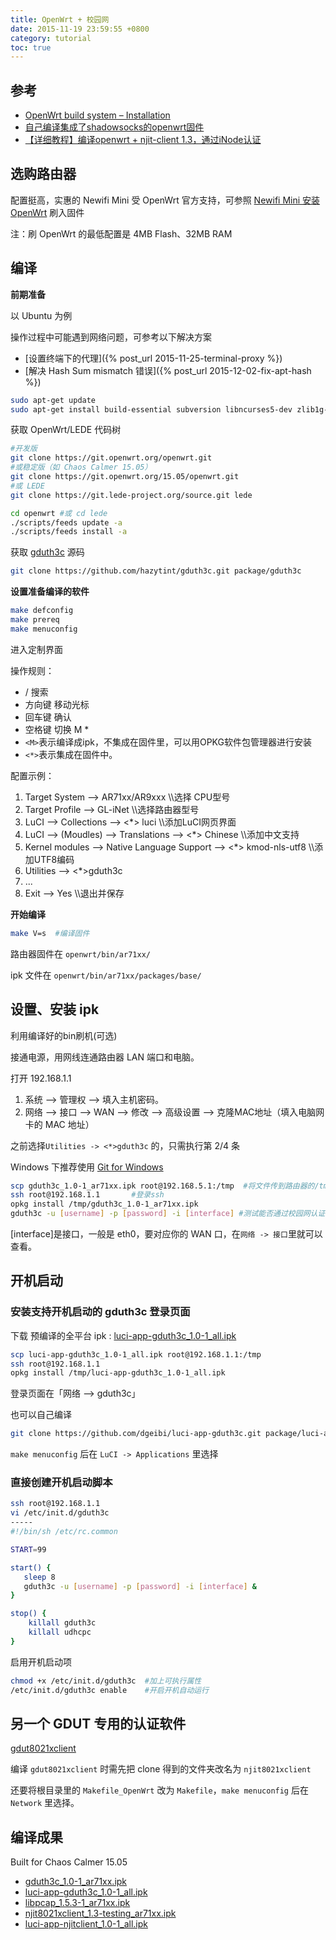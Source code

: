 ```yaml
---
title: OpenWrt + 校园网
date: 2015-11-19 23:59:55 +0800
category: tutorial
toc: true
---
```


## 参考

* [OpenWrt build system – Installation](https://wiki.openwrt.org/doc/howto/buildroot.exigence)
* [自己编译集成了shadowsocks的openwrt固件](http://young523.com/?p=102)
* [【详细教程】编译openwrt + njit-client 1.3，通过iNode认证](http://www.7forz.com/1973/)

## 选购路由器

配置挺高，实惠的 Newifi Mini 受 OpenWrt 官方支持，可参照 [Newifi Mini 安装 OpenWrt](https://linuxtoy.org/archives/install-openwrt-on-newifi-mini.html) 刷入固件

注：刷 OpenWrt 的最低配置是 4MB Flash、32MB RAM

## 编译

**前期准备**

以 Ubuntu 为例

操作过程中可能遇到网络问题，可参考以下解决方案

* [设置终端下的代理]({% post_url 2015-11-25-terminal-proxy %})
* [解决 Hash Sum mismatch 错误]({% post_url 2015-12-02-fix-apt-hash %})

```bash
sudo apt-get update
sudo apt-get install build-essential subversion libncurses5-dev zlib1g-dev gawk gcc-multilib flex git-core gettext libssl-dev
```

获取 OpenWrt/LEDE 代码树

```bash
#开发版
git clone https://git.openwrt.org/openwrt.git
#或稳定版（如 Chaos Calmer 15.05）
git clone https://git.openwrt.org/15.05/openwrt.git
#或 LEDE
git clone https://git.lede-project.org/source.git lede

cd openwrt #或 cd lede
./scripts/feeds update -a
./scripts/feeds install -a
```

获取 [gduth3c](https://github.com/hazytint/gduth3c) 源码

```bash
git clone https://github.com/hazytint/gduth3c.git package/gduth3c
```

**设置准备编译的软件**

```bash
make defconfig
make prereq
make menuconfig
```

进入定制界面

操作规则：

* / 搜索
* 方向键 移动光标
* 回车键 确认
* 空格键 切换 M  *
* `<M>`表示编译成ipk，不集成在固件里，可以用OPKG软件包管理器进行安装
* `<*>`表示集成在固件中。

配置示例：

1. Target System --> AR71xx/AR9xxx        \\\选择 CPU型号
2. Target Profile --> GL-iNet          \\\选择路由器型号
2. LuCI --> Collections --> <\*> luci        \\\添加LuCI网页界面
2. LuCI --> (Moudles) --> Translations --> <\*> Chinese        \\\添加中文支持
2. Kernel modules --> Native Language Support --> <\*> kmod-nls-utf8        \\\添加UTF8编码
2. Utilities --> <\*>gduth3c
2. ...
2. Exit --> Yes         \\\退出并保存

**开始编译**

```bash
make V=s  #编译固件
```

路由器固件在 `openwrt/bin/ar71xx/`

ipk 文件在 `openwrt/bin/ar71xx/packages/base/`

## 设置、安装 ipk

利用编译好的bin刷机(可选)

接通电源，用网线连通路由器 LAN 端口和电脑。

打开 192.168.1.1

1. 系统 --> 管理权 --> 填入主机密码。
2. 网络 --> 接口 --> WAN --> 修改 --> 高级设置 --> 克隆MAC地址（填入电脑网卡的 MAC 地址）

之前选择`Utilities -> <*>gduth3c` 的，只需执行第 2/4 条

Windows 下推荐使用 [Git for Windows](https://git-scm.com/)

```bash
scp gduth3c_1.0-1_ar71xx.ipk root@192.168.5.1:/tmp  #将文件传到路由器的/tmp目录
ssh root@192.168.1.1       #登录ssh
opkg install /tmp/gduth3c_1.0-1_ar71xx.ipk
gduth3c -u [username] -p [password] -i [interface] #测试能否通过校园网认证
```

[interface]是接口，一般是 eth0，要对应你的 WAN 口，在`网络 -> 接口`里就可以查看。

## 开机启动

### 安装支持开机启动的 gduth3c 登录页面

下载 预编译的全平台 ipk : [luci-app-gduth3c_1.0-1_all.ipk](/assets/files/luci-app-gduth3c_1.0-1_all.ipk)

```bash
scp luci-app-gduth3c_1.0-1_all.ipk root@192.168.1.1:/tmp
ssh root@192.168.1.1
opkg install /tmp/luci-app-gduth3c_1.0-1_all.ipk
```

登录页面在「网络 --> gduth3c」

也可以自己编译

```bash
git clone https://github.com/dgeibi/luci-app-gduth3c.git package/luci-app-gduth3c
```

`make menuconfig` 后在 `LuCI -> Applications` 里选择

### 直接创建开机启动脚本

```bash
ssh root@192.168.1.1
vi /etc/init.d/gduth3c
-----
#!/bin/sh /etc/rc.common

START=99

start() {
   sleep 8
   gduth3c -u [username] -p [password] -i [interface] &
}

stop() {
    killall gduth3c
    killall udhcpc
}
```

启用开机启动项

```bash
chmod +x /etc/init.d/gduth3c  #加上可执行属性
/etc/init.d/gduth3c enable    #开启开机自动运行
```

## 另一个 GDUT 专用的认证软件

[gdut8021xclient](https://github.com/hazytint/gdut8021xclient)

编译 `gdut8021xclient` 时需先把 clone 得到的文件夹改名为 `njit8021xclient`

还要将根目录里的 `Makefile_OpenWrt` 改为 `Makefile`，`make menuconfig` 后在 `Network` 里选择。

## 编译成果

Built for Chaos Calmer 15.05

* [gduth3c_1.0-1_ar71xx.ipk](/assets/files/gduth3c_1.0-1_ar71xx.ipk)
* [luci-app-gduth3c_1.0-1_all.ipk](/assets/files/luci-app-gduth3c_1.0-1_all.ipk)
* [libpcap_1.5.3-1_ar71xx.ipk](/assets/files/libpcap_1.5.3-1_ar71xx.ipk)
* [njit8021xclient_1.3-testing_ar71xx.ipk](/assets/files/njit8021xclient_1.3-testing_ar71xx.ipk)
* [luci-app-njitclient_1.0-1_all.ipk](/assets/files/luci-app-njitclient_1.0-1_all.ipk)
